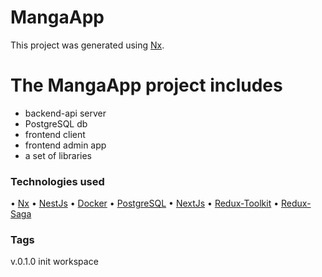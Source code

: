 

# MangaApp

This project was generated using [Nx](https://nx.dev).


# The MangaApp project includes
- backend-api server
- PostgreSQL db
- frontend client 
- frontend admin app
- a set of libraries

### Technologies used

• [Nx](https://nx.dev)
• [NestJs](https://nestjs.com)
• [Docker](https://www.docker.com/)
• [PostgreSQL](https://www.postgresql.org/)
• [NextJs](https://nextjs.org/)
• [Redux-Toolkit](https://redux-toolkit.js.org/)
• [Redux-Saga](https://redux-saga.js.org/)


### Tags

v.0.1.0 init workspace 
